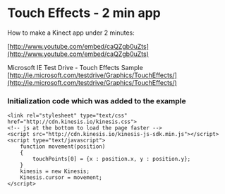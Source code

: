 Touch Effects -  2 min app
==========================

How to make a Kinect app under 2 minutes:

[http://www.youtube.com/embed/caQZgb0uZts](http://www.youtube.com/embed/caQZgb0uZts)

Microsoft IE Test Drive - Touch Effects Sample [http://ie.microsoft.com/testdrive/Graphics/TouchEffects/](http://ie.microsoft.com/testdrive/Graphics/TouchEffects/)

### Initialization code which was added to the example

    <link rel="stylesheet" type="text/css" href="http://cdn.kinesis.io/kinesis.css">
    <!-- js at the bottom to load the page faster -->
    <script src="http://cdn.kinesis.io/kinesis-js-sdk.min.js"></script>
    <script type="text/javascript">
	    function movement(position)
	    {
		    touchPoints[0] = {x : position.x, y : position.y};
	    }
	    kinesis = new Kinesis;
	    Kinesis.cursor = movement;
    </script>